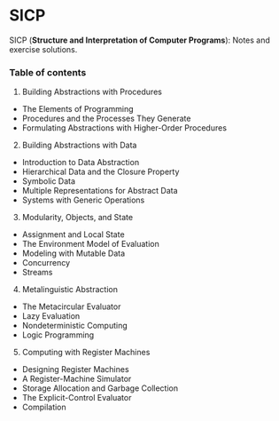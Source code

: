 # SICP
SICP (**Structure and Interpretation of Computer Programs**): Notes and exercise solutions.

### Table of contents

1. Building Abstractions with Procedures
  - The Elements of Programming
  - Procedures and the Processes They Generate
  - Formulating Abstractions with Higher-Order Procedures

2. Building Abstractions with Data
  - Introduction to Data Abstraction
  - Hierarchical Data and the Closure Property
  - Symbolic Data
  - Multiple Representations for Abstract Data
  - Systems with Generic Operations
  
3. Modularity, Objects, and State
  - Assignment and Local State
  - The Environment Model of Evaluation
  - Modeling with Mutable Data
  - Concurrency
  - Streams

4. Metalinguistic Abstraction
  -  The Metacircular Evaluator
  -  Lazy Evaluation
  -  Nondeterministic Computing
  -  Logic Programming

5. Computing with Register Machines
  -  Designing Register Machines
  -  A Register-Machine Simulator
  -  Storage Allocation and Garbage Collection
  -  The Explicit-Control Evaluator
  -  Compilation
